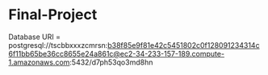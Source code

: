 # Final-Project

Database URI = postgresql://tscbbxxxzcmrsn:b38f85e9f81e42c5451802c0f128091234314c6f11bb65be36cc8655e24a861c@ec2-34-233-157-189.compute-1.amazonaws.com:5432/d7ph53qo3md8hn
